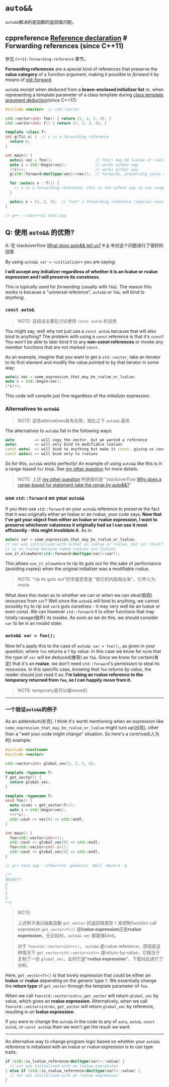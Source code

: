 # `auto&&`

`auto&&`解决的是函数的返回值问题。

## cppreference [Reference declaration](https://en.cppreference.com/w/cpp/language/reference) # Forwarding references (since C++11)

参见 `C++11-forwarding-reference` 章节。

**Forwarding references** are a special kind of references that preserve the **value category** of a function argument, making it possible to *forward* it by means of [std::forward](https://en.cppreference.com/w/cpp/utility/forward). 

`auto&&` except when deduced from a **brace-enclosed initializer list** or, when representing a template parameter of a class template during [class template argument deduction](https://en.cppreference.com/w/cpp/language/class_template_argument_deduction)(since C++17):

```c++
#include <vector>  // std::vector

std::vector<int> foo() { return {1, 2, 3, 4}; }
std::vector<int> f() { return {1, 2, 3, 4}; }

template <class T>
int g(T&& x) {  // x is a forwarding reference
  return 0;
}

int main() {
  auto&& vec = foo();                   // foo() may be lvalue or rvalue, vec is a forwarding reference
  auto i = std::begin(vec);             // works either way
  (*i)++;                               // works either way
  g(std::forward<decltype(vec)>(vec));  // forwards, preserving value category

  for (auto&& x : f()) {
    // x is a forwarding reference; this is the safest way to use range for loops
  }

  auto&& z = {1, 2, 3};  // *not* a forwarding reference (special case for initializer lists)
}

// g++ --std=c++11 test.cpp
```

## Q: 使用 `auto&&` 的优势?

A: 在 stackoverflow [What does auto&& tell us?](https://stackoverflow.com/questions/13230480/what-does-auto-tell-us) # [A](https://stackoverflow.com/a/13242177) 中对这个问题进行了很好的回答

By using `auto&& var = <initializer>` you are saying: 

**I will accept any initializer regardless of whether it is an lvalue or rvalue expression and I will preserve its constness**. 

This is typically used for *forwarding* (usually with `T&&`). The reason this works is because a "universal reference", `auto&&` or `T&&`, will bind to *anything*.

### `const auto&` 

> NOTE: 这段话主要在讨论使用 `const auto&` 的劣势

You might say, well why not just use a `const auto&` because that will *also* bind to anything? The problem with using a `const` reference is that it's `const`! You won't be able to later bind it to any **non-const references** or invoke any member functions that are not marked `const`.

As an example, imagine that you want to get a `std::vector`, take an iterator to its first element and modify the value pointed to by that iterator in some way:

```cpp
auto&& vec = some_expression_that_may_be_rvalue_or_lvalue;
auto i = std::begin(vec);
(*i)++;
```

This code will compile just fine regardless of the initializer expression. 

### Alternatives to `auto&&` 

> NOTE: 这些alternatives各有劣势，相比之下 `auto&&` 最优

The alternatives to `auto&&` fail in the following ways:

```cpp
auto         => will copy the vector, but we wanted a reference
auto&        => will only bind to modifiable lvalues
const auto&  => will bind to anything but make it const, giving us const_iterator
const auto&& => will bind only to rvalues
```

So for this, `auto&&` works perfectly! An example of using `auto&&` like this is in a range-based `for` loop. See [my other question](https://stackoverflow.com/q/13241108/150634) for more details.

> NOTE: 上述  [my other question](https://stackoverflow.com/q/13241108/150634) 所链接的是 "stackoverflow [Why does a range-based for statement take the range by auto&&?](https://stackoverflow.com/questions/13241108/why-does-a-range-based-for-statement-take-the-range-by-auto)"

### use `std::forward` on your `auto&&` 

If you then use `std::forward` on your `auto&&` reference to preserve the fact that it was originally either an lvalue or an rvalue, your code says: **Now that I've got your object from either an lvalue or rvalue expression, I want to preserve whichever valueness it originally had so I can use it most efficiently - this might invalidate it.** As in:

```cpp
auto&& var = some_expression_that_may_be_rvalue_or_lvalue;
// var was initialized with either an lvalue or rvalue, but var itself
// is an lvalue because named rvalues are lvalues
use_it_elsewhere(std::forward<decltype(var)>(var));
```

This allows `use_it_elsewhere` to rip its guts out for the sake of performance (avoiding copies) when the original initializer was a modifiable rvalue.

> NOTE:  "rip its guts out"的字面意思是 "把它的内脏掏出来"，引申义为: move
>

What does this mean as to whether we can or when we can steal(偷窃) resources from `var`? Well since the `auto&&` will bind to anything, we cannot possibly try to rip out `var`s guts ourselves - it may very well be an lvalue or even const. We can however `std::forward` it to other functions that may totally ravage(毁坏) its insides. As soon as we do this, we should consider `var` to be in an invalid state.

###  `auto&& var = foo();`

Now let's apply this to the case of `auto&& var = foo();`, as given in your question, where `foo` returns a `T` by value. In this case we know for sure that the type of `var` will be deduced(推导) as `T&&`. Since we know for certain(肯定) that it's an **rvalue**, we don't need `std::forward`'s permission to steal its resources. In this specific case, *knowing that `foo` returns by value*, the reader should just read it as: **I'm taking an rvalue reference to the temporary returned from `foo`, so I can happily move from it.**

> NOTE: temporary是可以被move的

------

### 一个验证`auto&&`的例子

As an addendum(补充), I think it's worth mentioning when an expression like `some_expression_that_may_be_rvalue_or_lvalue` might turn up(出现), other than a "well your code might change" situation. So here's a contrived(人为的) example:

```cpp
#include <iostream>
#include <vector>

std::vector<int> global_vec{1, 2, 3, 4};

template <typename T>
T get_vector() {
  return global_vec;
}

template <typename T>
void foo() {
  auto &&vec = get_vector<T>();
  auto i = std::begin(vec);
  ++(*i);
  std::cout << vec[0] << std::endl;
}

int main() {
  foo<std::vector<int>>();
  std::cout << global_vec[0] << std::endl;
  foo<std::vector<int> &>();
  std::cout << global_vec[0] << std::endl;
}

// g++ test.cpp --std=c++11 -pedantic -Wall -Wextra -g

/**
输出如下:
2
1
2
2
**/
```

> NOTE: 
>
> 上述例子通过抽象函数 `get_vector` 的返回值类型 `T` 来控制function call expression `get_vector<T>()` 是**lvalue expression**还是**rvalue expression**，无论如何，`auto&& vec` 都能够bind。
>
> 对于 `foo<std::vector<int>>()`， `auto&&` 是rvalue reference，原因是这种情况下 `get_vector<std::vector<int>>` 是return-by-value，它相当于复制了一份 `global_vec`，此时它是"**rvalue expression**"，下面对此进行了分析。

Here, `get_vector<T>()` is that lovely expression that could be either an **lvalue** or **rvalue** depending on the generic type `T`. We essentially change the **return type** of `get_vector` through the template parameter of `foo`.

When we call `foo<std::vector<int>>`, `get_vector` will return `global_vec` by value, which gives an **rvalue expression**. Alternatively, when we call `foo<std::vector<int>&>`, `get_vector` will return `global_vec` by reference, resulting in an **lvalue expression**.

If you were to change the `auto&&` in the code to any of `auto`, `auto&`, `const auto&`, or `const auto&&` then we won't get the result we want.

------

An alternative way to change program logic based on whether your `auto&&` reference is initialised with an lvalue or rvalue expression is to use type traits:

```cpp
if (std::is_lvalue_reference<decltype(var)>::value) {
  // var was initialised with an lvalue expression
} else if (std::is_rvalue_reference<decltype(var)>::value) {
  // var was initialised with an rvalue expression
}
```